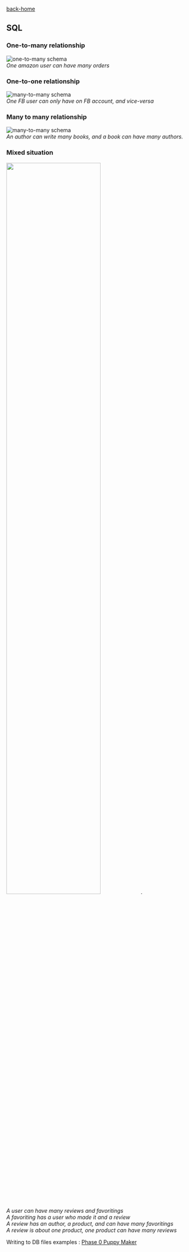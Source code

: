 [back-home](../)
## SQL
### One-to-many relationship
![one-to-many schema](https://github.com/sf-sea-lions-2017/database-drill-one-to-many-schema-challenge/blob/master/readme-assets/schema-example.png)  
*One amazon user can have many orders*  
### One-to-one relationship
![many-to-many schema](https://github.com/sf-sea-lions-2017/database-drill-one-to-one-schema-challenge/blob/master/readme-assets/facebook-account-schema.png)  
*One FB user can only have on FB account, and vice-versa*  
### Many to many relationship  
![many-to-many schema](https://github.com/sf-sea-lions-2017/database-drill-many-to-many-schema-challenge/blob/master/readme-assets/many-to-many-schema.png)  
*An author can write many books, and a book can have many authors.*  

### Mixed situation 
<img src="https://github.com/sf-sea-lions-2017/database-drill-many-to-many-schema-challenge/blob/solo-lucaskuhn/many-to-many.png" width="70%">.  
*A user can have many reviews and favoritings*    
*A favoriting has a user who made it and a review*  
*A review has an author, a product, and can have many favoritings*  
*A review is about one product, one product can have many reviews*  

Writing to DB files examples : [Phase 0 Puppy Maker](https://github.com/LucasKuhn/phase-0-tracks/blob/master/databases/puppy_maker/puppy_maker.rb)
